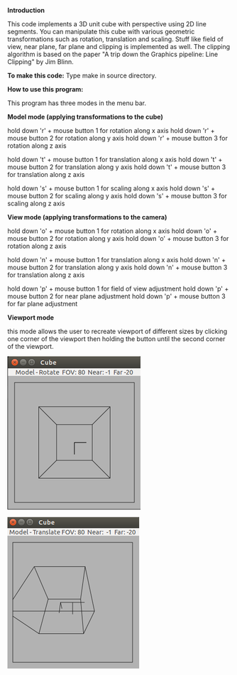 **Introduction**


This code implements a 3D unit cube with perspective using 2D line segments. You can manipulate this cube with various geometric transformations such as rotation, translation and scaling. Stuff like field of view, near plane, far plane and clipping is implemented as well. The clipping algorithm is based on the paper "A trip down the Graphics pipeline: Line Clipping" by Jim Blinn.

**To make this code:**
Type make in source directory.

**How to use this program:**

This program has three modes in the menu bar.

**Model mode (applying transformations to the cube)**

hold down 'r' + mouse button 1 for rotation along x axis
hold down 'r' + mouse button 2 for rotation along y axis
hold down 'r' + mouse button 3 for rotation along z axis

hold down 't' + mouse button 1 for translation along x axis
hold down 't' + mouse button 2 for translation along y axis
hold down 't' + mouse button 3 for translation along z axis

hold down 's' + mouse button 1 for scaling along x axis
hold down 's' + mouse button 2 for scaling along y axis
hold down 's' + mouse button 3 for scaling along z axis

**View mode (applying transformations to the camera)**

hold down 'o' + mouse button 1 for rotation along x axis
hold down 'o' + mouse button 2 for rotation along y axis
hold down 'o' + mouse button 3 for rotation along z axis

hold down 'n' + mouse button 1 for translation along x axis
hold down 'n' + mouse button 2 for translation along y axis
hold down 'n' + mouse button 3 for translation along z axis

hold down 'p' + mouse button 1 for field of view adjustment
hold down 'p' + mouse button 2 for near plane adjustment
hold down 'p' + mouse button 3 for far plane adjustment

**Viewport mode**

this mode allows the user to recreate viewport of different sizes by clicking one corner of the viewport then holding the button until the second corner of the viewport.

![Alt text](https://github.com/markqian/3D-cube-with-perspective/blob/master/Screenshot%20from%202015-01-17%2023:32:02.png)

![Alt text](https://github.com/markqian/3D-cube-with-perspective/blob/master/Screenshot%20from%202015-01-17%2023:32:32.png)
